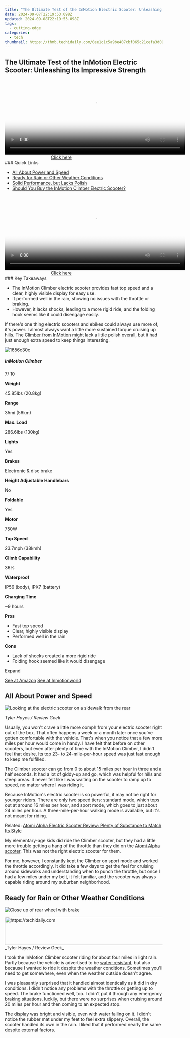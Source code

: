 ```yaml
---
title: "The Ultimate Test of the InMotion Electric Scooter: Unleashing Its Impressive Strength"
date: 2024-09-07T22:19:53.098Z
updated: 2024-09-08T22:19:53.098Z
tags:
  - cutting-edge
categories:
  - tech
thumbnail: https://thmb.techidaily.com/0ee1c1c5a9be407cbf065c21cefa3d097b024c8bd5c0bbace26a3b7cf94a12be.jpg
---
```


## The Ultimate Test of the InMotion Electric Scooter: Unleashing Its Impressive Strength

<!-- affiliate ads begin -->
<span id="1983475">
					<video width="576" height="240" style="cursor:pointer"
           poster="//a.impactradius-go.com/display-clicktoplayimage/1983475.png"
           onclick="if(!this.playClicked){this.play();this.setAttribute('controls',true);this.playClicked=true;}">
	   <source src="//a.impactradius-go.com/display-ad/22993-1983475">
	   <img src="//a.impactradius-go.com/display-clicktoplayimage/1983475.png" style="border: none; height: 100%; width: 100%; object-fit: contain">
	</video>
	<div style="width:360px;text-align:center"><a href="javascript:window.open(decodeURIComponent('https%3A%2F%2Fhomestyler.sjv.io%2Fc%2F5597632%2F1983475%2F22993'), '_blank');void(0);">Click here</a></div>
</span>
<img height="0" width="0" src="https://imp.pxf.io/i/5597632/1983475/22993" style="position:absolute;visibility:hidden;" border="0" />
<!-- affiliate ads end -->
### Quick Links

* [All About Power and Speed](https://media-tips.techidaily.com/everything-you-need-to-know-about-tiff-files-explained/)
* [Ready for Rain or Other Weather Conditions](https://facebook-videos.techidaily.com/updated-digital-pioneers-guide-combining-pcmac-dslr-for-engaging-streams-for-2024/)
* [Solid Performance, but Lacks Polish](https://smart-video-creator.techidaily.com/in-2024-reaction-video-made-easy-mastering-filmora-for-beginners/)
* [Should You Buy the InMotion Climber Electric Scooter?](https://some-skills.techidaily.com/in-2024-the-fabric-of-future-cutting-edge-vr-technology/)

<!-- affiliate ads begin -->
<span id="1983584">
					<video width="576" height="240" style="cursor:pointer"
           poster="//a.impactradius-go.com/display-clicktoplayimage/1983584.png"
           onclick="if(!this.playClicked){this.play();this.setAttribute('controls',true);this.playClicked=true;}">
	   <source src="//a.impactradius-go.com/display-ad/22993-1983584">
	   <img src="//a.impactradius-go.com/display-clicktoplayimage/1983584.png" style="border: none; height: 100%; width: 100%; object-fit: contain">
	</video>
	<div style="width:360px;text-align:center"><a href="javascript:window.open(decodeURIComponent('https%3A%2F%2Fhomestyler.sjv.io%2Fc%2F5597632%2F1983584%2F22993'), '_blank');void(0);">Click here</a></div>
</span>
<img height="0" width="0" src="https://imp.pxf.io/i/5597632/1983584/22993" style="position:absolute;visibility:hidden;" border="0" />
<!-- affiliate ads end -->
### Key Takeaways

* The InMotion Climber electric scooter provides fast top speed and a clear, highly visible display for easy use.
* It performed well in the rain, showing no issues with the throttle or braking.
* However, it lacks shocks, leading to a more rigid ride, and the folding hook seems like it could disengage easily.

 If there's one thing electric scooters and ebikes could always use more of, it's power. I almost always want a little more sustained torque cruising up hills. The [Climber from InMotion](http://www.amazon.com/dp/B0BRQ6R8Y3?tag=hotoge-20&ascsubtag=UUhtgUeUpU904937&asc%5Frefurl=https%3A%2F%2Fwww.howtogeek.com%2F145839%2Finmotion-climber-electric-scooter-review%2F&asc%5Fcampaign=Affiliate) might lack a little polish overall, but it had just enough extra speed to keep things interesting.

![1656c30c](https://static1.howtogeekimages.com/wordpress/wp-content/uploads/2023/08/1656c30c.jpg) 

#####  InMotion Climber

7/ 10 

**Weight** 

 45.85lbs (20.8kg) 

**Range** 

 35mi (56km) 

**Max. Load** 

 286.6lbs (130kg) 

**Lights** 

 Yes 

**Brakes** 

 Electronic & disc brake 

**Height Adjustable Handlebars** 

 No 

**Foldable** 

 Yes 

**Motor** 

 750W 

**Top Speed** 

 23.7mph (38kmh) 

**Climb Capability** 

 36% 

**Waterproof** 

 IP56 (body), IPX7 (battery) 

**Charging Time** 

 \~9 hours 

**Pros** 
* Fast top speed
* Clear, highly visible display
* Performed well in the rain

**Cons** 
* Lack of shocks created a more rigid ride
* Folding hook seemed like it would disengage

Expand 

[See at Amazon](http://www.amazon.com/dp/B0BRQ6R8Y3?tag=hotoge-20&ascsubtag=UUhtgUeUpU904937&asc%5Frefurl=https%3A%2F%2Fwww.howtogeek.com%2F145839%2Finmotion-climber-electric-scooter-review%2F&asc%5Fcampaign=Affiliate) [See at Inmotionworld](https://www.inmotionworld.com/climber-electric-scooter) 

##  All About Power and Speed

![Looking at the electric scooter on a sidewalk from the rear](https://static1.howtogeekimages.com/wordpress/wp-content/uploads/2023/02/6bdcacc1.jpg) 

_Tyler Hayes / Review Geek_

 Usually, you won't crave a little more oomph from your electric scooter right out of the box. That often happens a week or a month later once you've gotten comfortable with the vehicle. That's when you notice that a few more miles per hour would come in handy. I have felt that before on other scooters, but even after plenty of time with the InMotion Climber, I didn't feel that desire. Its top 23- to 24-mile-per-hour speed was just fast enough to keep me fulfilled.

 The Climber scooter can go from 0 to about 15 miles per hour in three and a half seconds. It had a lot of giddy-up and go, which was helpful for hills and steep areas. It never felt like I was waiting on the scooter to ramp up to speed, no matter where I was riding it.

 Because InMotion's electric scooter is so powerful, it may not be right for younger riders. There are only two speed tiers: standard mode, which tops out at around 16 miles per hour, and sport mode, which goes to just about 24 miles per hour. A three-mile-per-hour walking mode is available, but it's not meant for riding.

Related: [Atomi Alpha Electric Scooter Review: Plenty of Substance to Match Its Style](https://www.reviewgeek.com/140214/atomi-alpha-electric-scooter-review/) 

 My elementary-age kids did ride the Climber scooter, but they had a little more trouble getting a hang of the throttle than they did on the [Atomi Alpha scooter](https://www.reviewgeek.com/140214/atomi-alpha-electric-scooter-review/). This was not the right electric scooter for them.

 For me, however, I constantly kept the Climber on sport mode and worked the throttle accordingly. It did take a few days to get the feel for cruising around sidewalks and understanding when to punch the throttle, but once I had a few miles under my belt, it felt familiar, and the scooter was always capable riding around my suburban neighborhood.

##  Ready for Rain or Other Weather Conditions

![Close up of rear wheel with brake](https://static1.howtogeekimages.com/wordpress/wp-content/uploads/2023/02/0e02a915.jpg) 

<!-- affiliate ads begin -->
<a href="https://unicoeye.pxf.io/c/5597632/2134247/18498" target="_top" id="2134247">
  <img src="//a.impactradius-go.com/display-ad/18498-2134247" border="0" alt="https://techidaily.com" width="728" height="90"/>
</a>
<img height="0" width="0" src="https://unicoeye.pxf.io/i/5597632/2134247/18498" style="position:absolute;visibility:hidden;" border="0" />
<!-- affiliate ads end -->
_Tyler Hayes / Review Geek_

 I took the InMotion Climber scooter riding for about four miles in light rain. Partly because the vehicle is advertised to be [water-resistant](https://android-pokemon-go.techidaily.com/in-2024-how-pgsharp-save-you-from-ban-while-spoofing-pokemon-go-on-tecno-pop-8-drfone-by-drfone-virtual-android/), but also because I wanted to ride it despite the weather conditions. Sometimes you'll need to get somewhere, even when the weather outside doesn't agree.

 I was pleasantly surprised that it handled almost identically as it did in dry conditions. I didn't notice any problems with the throttle or getting up to speed. The brake functioned well, too. I didn't put it through any emergency braking situations, luckily, but there were no surprises when cruising around 20 miles per hour and then coming to an expected stop.

 The display was bright and visible, even with water falling on it. I didn't notice the rubber mat under my feet to feel extra slippery. Overall, the scooter handled its own in the rain. I liked that it performed nearly the same despite external factors.

<!-- affiliate ads begin -->
<span id="2135472">
					<video width="864" height="1536" style="cursor:pointer"
           poster="//a.impactradius-go.com/display-clicktoplayimage/2135472.png"
           onclick="if(!this.playClicked){this.play();this.setAttribute('controls',true);this.playClicked=true;}">
	   <source src="//a.impactradius-go.com/display-ad/18498-2135472">
	   <img src="//a.impactradius-go.com/display-clicktoplayimage/2135472.png" style="border: none; height: 100%; width: 100%; object-fit: contain">
	</video>
	<div style="width:540px;text-align:center"><a href="javascript:window.open(decodeURIComponent('https%3A%2F%2Funicoeye.pxf.io%2Fc%2F5597632%2F2135472%2F18498'), '_blank');void(0);">Click here</a></div>
</span>
<img height="0" width="0" src="https://imp.pxf.io/i/5597632/2135472/18498" style="position:absolute;visibility:hidden;" border="0" />
<!-- affiliate ads end -->
##  Solid Performance, but Lacks Polish

![Close up of the scooter's display where speed is shown](https://static1.howtogeekimages.com/wordpress/wp-content/uploads/2023/02/4c75175c.jpg) 

_Tyler Hayes / Review Geek_

 There was nothing in my usage that made the InMotion Climber scooter feel incomplete or lacking. But at the same time, the scooter definitely did not have the same level of fit and finish that the Atomi Alpha scooter does. There weren't extra lights flashing different colors. Some cabling was exposed. It didn't have a built-in lock. Those types of things made the Climber scooter feel a little more utilitarian in nature.

 I found the throttle to be a little touchy while using the sport mode. If you're navigating a dense urban area and not able to get up to full speed, it can take some time to get comfortable working the button under your thumb. You could switch to the slower standard mode, but then you don't get the same jolt on takeoff that sport mode does.

 The single button to operate the controls on the screen was fine. It mostly worked as expected, though there were a few times when it didn't register my double presses to change modes. There was no pattern, and it was infrequent enough to chalk it up to how I was clicking the button.

Close 

 You can use the mobile app to change from standard mode to sport mode if you prefer. The InMotion mobile app, available for [iPhone](https://apps.apple.com/us/app/inmotion-life-in-motion/id1452771445) and [Android](https://www.anrdoezrs.net/links/3607085/type/dlg/sid/UUhtgUeUpU904937/https://play.google.com/store/apps/details?id=com.inmotion.android.app&hl=en%5FUS&gl=US), was basic and nothing remarkable. It can record rides to track distance and routes as well as show the estimated remaining distance or try to diagnose a problem if something goes wrong, but otherwise, it's just a bunch of fiddly settings. I didn't find myself using it often beyond getting it set up and tweaking the initial settings.

![Scooter with the handlebars folded down, attached to the rear wheel](https://static1.howtogeekimages.com/wordpress/wp-content/uploads/2023/02/a3b999ba.jpg) 

_Tyler Hayes / Review Geek_

 While there is a hook that connects the handlebars to the rear wheel housing when it's folded down, I found that to be inelegant. There was some movement between the hook and its latch, so it always felt like it would disengage before I picked up the neck to move the scooter. It never became unhooked, but it constantly felt like it was going to.

 The Climber was sturdy and felt strong, but it didn't prioritize comfort. Its 10-inch air-filled tires were able to absorb some of the cracks and bumps in the sidewalk, but not all of them. The ride was more rigid than other scooters that have dedicated methods for shock absorption. Semi-related, the scooter's frame was less aesthetically pleasing than other, less expensive scooters on the market.

 It's easy to tell that the priorities of this electric scooter were power and performance, rather than design and comfort. In that regard, this scooter lacked polish to me. It certainly wasn't a deal-breaker, but it should be a consideration depending on your planned usage.

<!-- affiliate ads begin -->
<a href="https://aligracehair.sjv.io/c/5597632/2135395/19272" target="_top" id="2135395">
  <img src="//a.impactradius-go.com/display-ad/19272-2135395" border="0" alt="https://techidaily.com" width="125" height="90"/>
</a>
<img height="0" width="0" src="https://aligracehair.sjv.io/i/5597632/2135395/19272" style="position:absolute;visibility:hidden;" border="0" />
<!-- affiliate ads end -->
##  Should You Buy the InMotion Climber Electric Scooter?

 The [InMotion Climber](http://www.amazon.com/dp/B0BRQ6R8Y3?tag=hotoge-20&ascsubtag=UUhtgUeUpU904937&asc%5Frefurl=https%3A%2F%2Fwww.howtogeek.com%2F145839%2Finmotion-climber-electric-scooter-review%2F&asc%5Fcampaign=Affiliate) isn't the faster electric scooter on the market, and it's not the most powerful. But it fills a common gap between casual use and intense enthusiast riding.

 Personally, I fall right into that gap. I would opt for a scooter with a little more power over some of the niceties that other scooters may offer, such as shocks or a built-in lock. I'm comfortable with electric skateboards, ebikes, and most other types of personal vehicles. Also, if I'm using a scooter, it's likely for a specific commuting purpose, so I want to get there as quickly as possible---without feeling like I'm out of control. The InMotion Climber hits those needs perfectly.

 I also realize that my uses may be a little narrower criteria than yours might be. So simply, if climbing hills and a satisfying amount of torque are near the top of your must-haves list, then this scooter is certainly worth considering and offers a solid value for its $999 retail price.

 If a few miles per hour speed increase isn't the most compelling thing for you, then you're probably better off saving some money on a different scooter, either from InMotion or elsewhere.

![1656c30c](https://static1.howtogeekimages.com/wordpress/wp-content/uploads/2023/08/1656c30c.jpg) 

<!-- affiliate ads begin -->
<a href="https://ephamedtechinc.pxf.io/c/5597632/2137216/26400" target="_top" id="2137216">
  <img src="//a.impactradius-go.com/display-ad/26400-2137216" border="0" alt="https://techidaily.com" width="728" height="90"/>
</a>
<img height="0" width="0" src="https://ephamedtechinc.pxf.io/i/5597632/2137216/26400" style="position:absolute;visibility:hidden;" border="0" />
<!-- affiliate ads end -->
#####  InMotion Climber

7/ 10 

[See at Amazon](http://www.amazon.com/dp/B0BRQ6R8Y3?tag=hotoge-20&ascsubtag=UUhtgUeUpU904937&asc%5Frefurl=https%3A%2F%2Fwww.howtogeek.com%2F145839%2Finmotion-climber-electric-scooter-review%2F&asc%5Fcampaign=Affiliate) [See at Inmotionworld](https://www.inmotionworld.com/climber-electric-scooter)

<ins class="adsbygoogle"
     style="display:block"
     data-ad-format="autorelaxed"
     data-ad-client="ca-pub-7571918770474297"
     data-ad-slot="1223367746"></ins>



<ins class="adsbygoogle"
     style="display:block"
     data-ad-client="ca-pub-7571918770474297"
     data-ad-slot="8358498916"
     data-ad-format="auto"
     data-full-width-responsive="true"></ins>

<span class="atpl-alsoreadstyle">Also read:</span>
<div><ul>
<li><a href="https://on-screen-recording.techidaily.com/new-2024-approved-complete-guide-to-recording-live-tv-on-your-windows-pc/"><u>[New] 2024 Approved  Complete Guide to Recording Live TV on Your Windows PC</u></a></li>
<li><a href="https://on-screen-recording.techidaily.com/new-capturing-ppt-slides-via-webcam-2023-techniques/"><u>[New] Capturing PPT Slides via Webcam  2023 Techniques</u></a></li>
<li><a href="https://some-skills.techidaily.com/new-the-experts-playbook-for-transforming-srt-into-diverse-formats/"><u>[New] The Expert's Playbook for Transforming SRT Into Diverse Formats</u></a></li>
<li><a href="https://some-skills.techidaily.com/new-the-ultimate-blueprint-to-fullscreen-brilliance-in-adobe-premiere/"><u>[New] The Ultimate Blueprint to Fullscreen Brilliance in Adobe Premiere</u></a></li>
<li><a href="https://some-skills.techidaily.com/new-top-4-sites-for-free-skype-tones/"><u>[New] Top 4 Sites for Free Skype Tones</u></a></li>
<li><a href="https://some-skills.techidaily.com/new-transforming-creativity-into-a-sustainable-livelihood/"><u>[New] Transforming Creativity Into a Sustainable Livelihood</u></a></li>
<li><a href="https://some-skills.techidaily.com/new-unlimited-chuckles-craftsmanship-no-monetary-requirement/"><u>[New] Unlimited Chuckles Craftsmanship  No Monetary Requirement</u></a></li>
<li><a href="https://some-skills.techidaily.com/new-unparalleled-video-gear-top-5-slow-cams/"><u>[New] Unparalleled Video Gear  Top 5 Slow Cams</u></a></li>
<li><a href="https://some-skills.techidaily.com/new-unveiling-the-best-of-zoom-and-tiktok-video-sync/"><u>[New] Unveiling the Best of ZOOM & TikTok Video Sync</u></a></li>
<li><a href="https://fox-friendly.techidaily.com/updated-grasping-virtual-realitys-revolutionary-gear-for-2024/"><u>[Updated] Grasping Virtual Reality's Revolutionary Gear for 2024</u></a></li>
<li><a href="https://screen-capture.techidaily.com/updated-how-to-use-the-blending-modes-to-composite-clips-for-2024/"><u>[Updated] How to Use The Blending Modes To Composite Clips for 2024</u></a></li>
<li><a href="https://instagram-video-recordings.techidaily.com/updated-in-2024-the-worth-of-instagram-video-selfie-authenticity/"><u>[Updated] In 2024, The Worth of Instagram Video Selfie Authenticity</u></a></li>
<li><a href="https://extra-skills.techidaily.com/updated-leveraging-spotifys-features-a-marketing-gamechanger-guide/"><u>[Updated] Leveraging Spotify’s Features  A Marketing Gamechanger Guide</u></a></li>
<li><a href="https://some-skills.techidaily.com/updated-must-have-tech-for-clear-streamed-content/"><u>[Updated] Must-Have Tech for Clear Streamed Content</u></a></li>
<li><a href="https://fox-boxes.techidaily.com/updated-voice-vaults-best-speech-to-text-tools-without-online-dependency/"><u>[Updated] Voice Vaults  Best Speech-to-Text Tools Without Online Dependency</u></a></li>
<li><a href="https://fox-http.techidaily.com/2024-approved-max-360-vs-hero-11-discovering-the-gopro-video-champion/"><u>2024 Approved  Max 360 Vs. Hero 11 - Discovering the GoPro Video Champion</u></a></li>
<li><a href="https://some-skills.techidaily.com/2024-approved-supreme-boundless-data-depot/"><u>2024 Approved  Supreme Boundless Data Depot</u></a></li>
<li><a href="https://some-skills.techidaily.com/2024-approved-tales-that-transcend-leading-academies-ranked-top-8/"><u>2024 Approved  Tales That Transcend  Leading Academies Ranked Top 8</u></a></li>
<li><a href="https://some-skills.techidaily.com/2024-approved-the-path-to-professional-pictures-with-video-enhance-v22/"><u>2024 Approved  The Path to Professional Pictures with Video Enhance V2.2</u></a></li>
<li><a href="https://some-skills.techidaily.com/2024-approved-transform-moments-with-these-premium-screenshot-and-video-editing-apps/"><u>2024 Approved  Transform Moments with These Premium Screenshot & Video Editing Apps</u></a></li>
<li><a href="https://some-skills.techidaily.com/2024-approved-unique-business-symbols-edit-refine-and-download-logos-from-template-basics/"><u>2024 Approved  Unique Business Symbols  Edit, Refine, and Download Logos From Template Basics</u></a></li>
<li><a href="https://some-skills.techidaily.com/2024-approved-unveiling-the-secrets-to-smm-mastery-a-comprehensive-guide-in-10-stages/"><u>2024 Approved  Unveiling the Secrets to SMM Mastery  A Comprehensive Guide in 10 Stages</u></a></li>
<li><a href="https://blog-min.techidaily.com/5-ways-to-teach-you-to-transfer-files-from-meizu-21-to-other-android-devices-easily-drfone-by-drfone-transfer-from-android-transfer-from-android/"><u>5 Ways To Teach You To Transfer Files from Meizu 21 to Other Android Devices Easily | Dr.fone</u></a></li>
<li><a href="https://extra-tips.techidaily.com/a-comparative-review-sns-hdr-pro-and-other-editors/"><u>A Comparative Review  SNS HDR Pro and Other Editors</u></a></li>
<li><a href="https://digital-screen-recording.techidaily.com/best-zoom-audio-settings-for-getting-audio-quality-2-ways/"><u>Best Zoom Audio Settings for Getting Audio Quality [2 Ways]</u></a></li>
<li><a href="https://tech-revival.techidaily.com/creality-k1-max-evaluation-making-waves-in-the-popularity-of-3d-printing/"><u>Creality K1 Max Evaluation: Making Waves in the Popularity of 3D Printing</u></a></li>
<li><a href="https://instagram-videos.techidaily.com/day-one-patches-brings-optimized-experience-to-days-gone-on-pc/"><u>Day One Patches Brings Optimized Experience to 'Days Gone' On PC</u></a></li>
<li><a href="https://network-issues.techidaily.com/gamingui-halted-on-windows-patch-ready/"><u>GamingUI Halted on WIndows (Patch Ready)</u></a></li>
<li><a href="https://some-techniques.techidaily.com/in-2024-explore-premium-4k-converters-for-flawless-recordings/"><u>In 2024, Explore Premium 4K Converters for Flawless Recordings</u></a></li>
<li><a href="https://some-skills.techidaily.com/in-2024-innovative-strategies-for-image-collections-procurement/"><u>In 2024, Innovative Strategies for Image Collections Procurement</u></a></li>
<li><a href="https://facebook-video-recording.techidaily.com/in-2024-mastering-wirecast-for-facebook-live-broadcasts/"><u>In 2024, Mastering Wirecast for Facebook Live Broadcasts</u></a></li>
<li><a href="https://video-screen-grab.techidaily.com/in-2024-seamless-android-screen-grabber/"><u>In 2024, Seamless Android Screen Grabber</u></a></li>
<li><a href="https://some-skills.techidaily.com/in-2024-the-beginners-path-to-professional-windows-10-video-production/"><u>In 2024, The Beginner's Path to Professional Windows 10 Video Production</u></a></li>
<li><a href="https://easy-unlock-android.techidaily.com/in-2024-top-10-password-cracking-tools-for-oneplus-12r-by-drfone-android/"><u>In 2024, Top 10 Password Cracking Tools For OnePlus 12R</u></a></li>
<li><a href="https://some-skills.techidaily.com/in-2024-top-5-innovative-vr-drones-collaborations/"><u>In 2024, Top 5 Innovative VR Drones Collaborations</u></a></li>
<li><a href="https://some-skills.techidaily.com/in-2024-unboxing-unveiled-enhancing-customer-experiences/"><u>In 2024, Unboxing Unveiled  Enhancing Customer Experiences</u></a></li>
<li><a href="https://some-skills.techidaily.com/in-2024-vantage-point-critique/"><u>In 2024, Vantage Point Critique</u></a></li>
<li><a href="https://ai-driven-video-production.techidaily.com/new-in-2024-unlock-the-power-of-stop-motion-on-instagram-tips-tricks-and-best-practices/"><u>New In 2024, Unlock the Power of Stop Motion on Instagram Tips, Tricks, and Best Practices</u></a></li>
<li><a href="https://common-error.techidaily.com/step-by-step-guide-to-fix-a-nonfunctioning-logitech-mouse-wheel/"><u>Step-by-Step Guide to Fix a Nonfunctioning Logitech Mouse Wheel</u></a></li>
<li><a href="https://howto.techidaily.com/super-easy-ways-to-deal-with-itel-a70-unresponsive-screen-drfone-by-drfone-fix-android-problems-fix-android-problems/"><u>Super Easy Ways To Deal with Itel A70 Unresponsive Screen | Dr.fone</u></a></li>
<li><a href="https://some-skills.techidaily.com/syncing-scores-and-screenplays-top-tunes-for-video-unboxing-for-2024/"><u>Syncing Scores and Screenplays  Top Tunes for Video Unboxing for 2024</u></a></li>
<li><a href="https://some-skills.techidaily.com/unraveling-the-mystery-understanding-and-using-slug-lines-for-2024/"><u>Unraveling the Mystery  Understanding & Using Slug Lines for 2024</u></a></li>
</ul></div>
